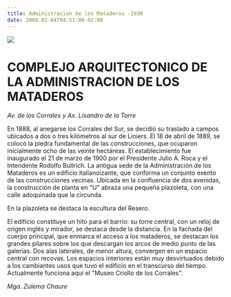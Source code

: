 ```yaml
---
title: Administracion de los Mataderos -1930
date: 2008-02-04T04:51:00-02:00
---
```


[![](https://blogger.googleusercontent.com/img/b/R29vZ2xl/AVvXsEhokxnoXSkfsqLg4zgiOwu_FjdRr2jJutyh__Qv5u8m4fvjAJYlKRxmdYv7cG-MiHewexoFQWFXmyah17yWIjEPEtUxkLzxUCs-UWLLhcIE4merJbcGE-VzNg3daCDm0Jh7ujjNlg18j1f1/s320/864.jpg)](https://blogger.googleusercontent.com/img/b/R29vZ2xl/AVvXsEhokxnoXSkfsqLg4zgiOwu_FjdRr2jJutyh__Qv5u8m4fvjAJYlKRxmdYv7cG-MiHewexoFQWFXmyah17yWIjEPEtUxkLzxUCs-UWLLhcIE4merJbcGE-VzNg3daCDm0Jh7ujjNlg18j1f1/s1600-h/864.jpg)

# COMPLEJO ARQUITECTONICO DE LA ADMINISTRACION DE LOS MATADEROS

_Av. de los Corrales y Ax. Lisandro de la Torre_

En 1888, al anegarse los Corrales del Sur, se decidió su traslado a campos ubicados a dos o tres kilómetros al sur de Liniers. El 18 de abril de 1889, se colocó la piedra fundamental de las construcciones, que ocuparon inicialmente ocho de las veinte hectáreas. El establecimiento fue inaugurado el 21 de marzo de 1900 por el Presidente Julio A. Roca y el Intendente Rodolfo Bullrich. La antigua sede de la Administración de los Mataderos es un edificio italianoizante, que conforma un conjunto exento de las construcciones vecinas. Ubicada en la confluencia de dos avenidas, la construcción de planta en "U" abraza una pequeña plazoleta, con una calle adoquinada que la circunda. 

En la plazoleta se destaca la escultura del Resero. 

El edificio constituye un hito para el barrio: su torre central, con un reloj de origen inglés y mirador, se destaca desde la distancia. En la fachada del cuerpo principal, que enmarca el acceso a los mataderos, se destacan los grandes pilares sobre los que descargan los arcos de medio punto de las galerías. Dos alas laterales, de menor altura, convergen en un espacio central con recovas. Los espacios interiores están muy desvirtuados debido a los cambiantes usos que tuvo el edificio en el transcurso del tiempo. Actualmente funciona aquí el "Museo Criollo de los Corrales". 

*Mga. Zulema Chaure*